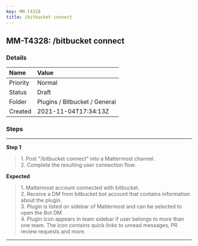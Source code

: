 ```yaml
---
key: MM-T4328
title: /bitbucket connect
---
```


## MM-T4328: /bitbucket connect

### Details

| Name     | Value                         |
| :------- | :---------------------------- |
| Priority | Normal                        |
| Status   | Draft                         |
| Folder   | Plugins / Bitbucket / General |
| Created  | 2021-11-04T17:34:13Z          |

### Steps

<hr/>

**Step 1**

> <article>1. Post &quot;/bitbucket connect&quot; into a Mattermost channel.<br />2. Complete the resulting user connection flow.</article>

**Expected**

> <article>1. Mattermost account connected with bitbucket.<br />2. Receive a DM from bitbucket bot account that contains information about the plugin.<br />3. Plugin is listed on sidebar of Mattermost and can be selected to open the Bot DM<br />4. Plugin icon appears in team sidebar if user belongs to more than one team. The icon contains quick links to unread messages, PR review requests and more.</article>

<hr/>
